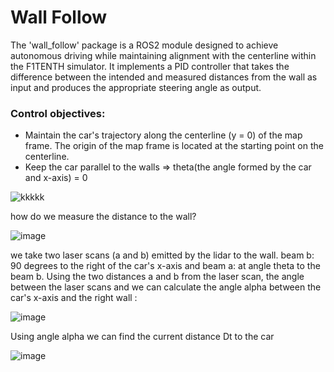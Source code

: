 # Wall Follow


The 'wall_follow' package is a ROS2 module designed to achieve autonomous driving while maintaining alignment with the centerline within the F1TENTH simulator. It implements a PID controller that takes the difference between the intended and measured distances from the wall as input and produces the appropriate steering angle as output.

### Control objectives:

* Maintain the car's trajectory along the centerline (y = 0) of the map frame. The origin of the map frame is located at the starting point on the centerline.
* Keep the car  parallel to the walls => theta(the angle formed by the car  and x-axis) = 0
  
![kkkkk](https://github.com/kiiwii22/Autonomous-Racing-Car/assets/76494996/394053e0-05fc-415f-afa3-765722be3258)


how do we measure the distance to the wall?

![image](https://github.com/kiiwii22/Autonomous-Racing-Car/assets/76494996/cfb801a5-0c9e-4afe-ae1f-e637edd0d6ae)

we take two laser scans (a and b) emitted by the lidar to the wall. beam b: 90 degrees to the right of the car's x-axis and beam a: at angle theta to the beam b. 
Using the two distances a and b from the laser scan, the angle between the laser scans and we can calculate the angle alpha between the car's x-axis and the right wall :

![image](https://github.com/kiiwii22/Autonomous-Racing-Car/assets/76494996/faea7410-3c4b-4a15-b9cd-bf438ecbfad9)

Using angle alpha we can find the current distance Dt to the car

![image](https://github.com/kiiwii22/Autonomous-Racing-Car/assets/76494996/b2d2bf4c-dfc6-4a66-af37-45e146d07c42)
